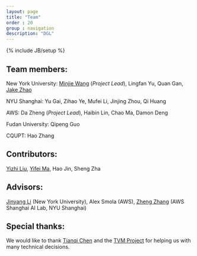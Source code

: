```yaml
---
layout: page
title: "Team"
order : 20
group : navigation
description: "DGL"
---
```

{% include JB/setup %}

## Team members:
New York University: [Minjie Wang](https://jermainewang.github.io/) (*Project Lead*), Lingfan Yu, Quan Gan, [Jake Zhao](https://cs.nyu.edu/~jakezhao/)

NYU Shanghai: Yu Gai, Zihao Ye, Mufei Li, Jinjing Zhou, Qi Huang

AWS: Da Zheng (*Project Lead*), Haibin Lin, Chao Ma, Damon Deng

Fudan University: Qipeng Guo

CQUPT: Hao Zhang

## Contributors:
[Yizhi Liu](https://github.com/yzhliu),
[Yifei Ma](https://github.com/yifeim),
Hao Jin,
Sheng Zha

## Advisors:

[Jinyang Li](http://www.news.cs.nyu.edu/~jinyang/) (New York University), 
Alex Smola (AWS), 
[Zheng Zhang](https://shanghai.nyu.edu/academics/faculty/directory/zheng-zhang) 
(AWS Shanghai AI Lab, NYU Shanghai)

## Special thanks: 

We would like to thank [Tianqi Chen](https://homes.cs.washington.edu/~tqchen/) 
and the [TVM Project](https://tvm.ai/) for helping us with many technical decisions.
